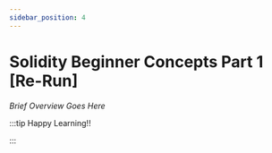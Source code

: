 ```yaml
---
sidebar_position: 4
---
```


# Solidity Beginner Concepts Part 1 [Re-Run]

_Brief Overview Goes Here_

:::tip Happy Learning!!

<QuestButton text="Go To Quest" link="https://app.stackup.dev/quest_page/solidity-beginner-concepts-part-1-[re-run]-" />

:::
